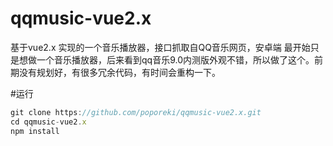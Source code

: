 # qqmusic-vue2.x
基于vue2.x  实现的一个音乐播放器，接口抓取自QQ音乐网页，安卓端
最开始只是想做一个音乐播放器，后来看到qq音乐9.0内测版外观不错，所以做了这个。前期没有规划好，有很多冗余代码，有时间会重构一下。

#运行
```javascript
git clone https://github.com/poporeki/qqmusic-vue2.x.git
cd qqmusic-vue2.x
npm install
```